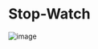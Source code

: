 # Stop-Watch

![image](https://user-images.githubusercontent.com/112753473/213997360-f15322ad-1f15-4bfb-bf67-ade50662ccbc.png)
